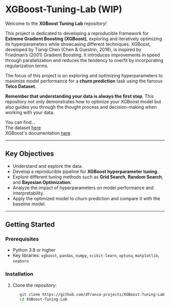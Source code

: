 # XGBoost-Tuning-Lab (WIP)

Welcome to the __XGBoost Tuning Lab__ repository!

This project is dedicated to developing a reproducible framework for __Extreme Gradient Boosting (XGBoost)__, exploring and iteratively optimizing its hyperparameters while showcasing different techniques. XGBoost, developed by Tianqi Chen (Chen & Guestrin, 2016), is inspired by Friedman’s (2001) Gradient Boosting. It introduces improvements in speed through parallelization and reduces the tendency to overfit by incorporating regularization terms.

The focus of this project is on exploring and optimizing hyperparameters to maximize model performance for a __churn prediction__ task using the famous __Telco Dataset__.

__Remember that understanding your data is always the first step__. This repository not only demonstrates how to optimize your XGBoost model but also guides you through the thought process and decision-making when working with your data.

You can find... <br>
The dataset [here](https://www.kaggle.com/datasets/blastchar/telco-customer-churn/code?datasetId=13996&sortBy=voteCount)<br>
XGBoost's documentation [here](https://xgboost.readthedocs.io/en/stable/)

---

## Key Objectives  

- Understand and explore the data.
- Develop a reproducible pipeline for __XGBoost hyperparameter tuning__.
- Explore different tuning methods such as __Grid Search__, __Random Search__, and __Bayesian Optimization__.
- Analyze the impact of hyperparameters on model performance and interpretability.
- Apply the optimized model to churn prediction and compare it with the baseline model.

---

## Getting Started  

### Prerequisites  

- Python 3.8 or higher  
- Key libraries: `xgboost`, `pandas`, `numpy`, `scikit-learn`, `optuna`, `matplotlib`, `seaborn`

### Installation  

1. Clone the repository:  
   ```bash
      git clone https://github.com/dfranco-projects/XGBoost-Tuning-Lab
      cd XGBoost-Tuning-Lab
   ```
